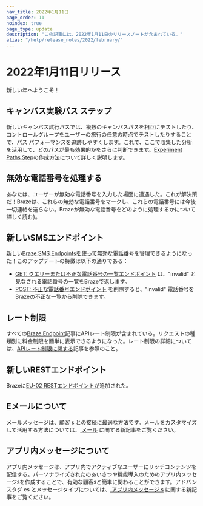 ```yaml
---
nav_title: 2022年1月11日
page_order: 11
noindex: true
page_type: update
description: "この記事には、2022年1月11日のリリースノートが含まれている。"
alias: "/help/release_notes/2022/february/"
---
```

# 2022年1月11日リリース

新しい年へようこそ！

## キャンバス実験パス ステップ
新しいキャンバス試行パスでは、複数のキャンバスパスを相互にテストしたり、コントロールグループをユーザーの旅行の任意の時点でテストしたりすることで、パス パフォーマンスを追跡しやすくします。これで、ここで収集した分析を活用して、どのパスが最も効果的かをさらに判断できます。[Experiment Paths Step]({{site.baseurl}}/user_guide/engagement_tools/canvas/canvas_components/experiment_step/)の作成方法について詳しく説明します。

## 無効な電話番号を処理する
あなたは、ユーザーが無効な電話番号を入力した場面に遭遇した。これが解決策だ！Brazeは、これらの無効な電話番号をマークし、これらの電話番号には今後一切連絡を送らない。Brazeが無効な電話番号をどのように処理するかについて詳しく読む[}]({{site.baseurl}}/user_guide/message_building_by_channel/sms/phone_numbers/user_phone_numbers/#handling-invalid-phone-numbers/)。

## 新しいSMSエンドポイント
新しい[Braze SMS Endpointsを使って]({{site.baseurl}}/api/endpoints/sms/)無効な電話番号を管理できるようになった！このアップデートの特徴は以下の通りである：
- [GET: クエリーまたは不正な電話番号の一覧エンドポイント]({{site.baseurl}}/api/endpoints/sms/get_query_invalid_numbers/) は、"invalid" と見なされる電話番号の一覧をBrazeで返します。
- [POST: 不正な電話番号エンドポイント]({{site.baseurl}}/api/endpoints/sms/post_remove_invalid_numbers/) を削除すると、"invalid" 電話番号をBrazeの不正な一覧から削除できます。

## レート制限
すべての[Braze Endpoint]({{site.baseurl}}/api/basics/#nav_top_endpoints)記事にAPIレート制限が含まれている。リクエストの種類別に料金制限を簡単に表示できるようになった。レート制限の詳細については、[APIレート制限に関する]({{site.baseurl}}/api/api_limits/)記事を参照のこと。

## 新しいRESTエンドポイント
Brazeに[EU-02 RESTエンドポイントが]({{site.baseurl}}/api/basics/#api-definitions)追加された。

## Eメールについて
メールメッセージは、顧客 s との接続に最適な方法です。メールをカスタマイズして活用する方法については、[ メール]({{site.baseurl}}/user_guide/message_building_by_channel/email/about/) に関する新記事をご覧ください。 

## アプリ内メッセージについて
アプリ内メッセージは、アプリ内でアクティブなユーザーにリッチコンテンツを配信する。パーソナライズされたのあいさつや機能導入のためのアプリ内メッセージsを作成することで、有効な顧客sと簡単に関わることができます。アドバンスタグ es とメッセージタイプについては、[ アプリ内メッセージ s]({{site.baseurl}}/user_guide/message_building_by_channel/in-app_messages/about/) に関する新記事をご覧ください。